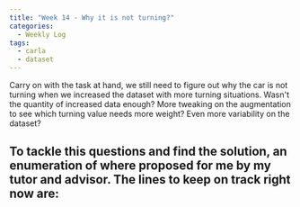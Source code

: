 ```yaml
---
title: "Week 14 - Why it is not turning?"
categories:
  - Weekly Log
tags:
  - carla
  - dataset
---
```


Carry on with the task at hand, we still need to figure out why the car is not turning when we increased the dataset with more turning situations. Wasn't the quantity of increased data enough? More tweaking on the augmentation to see which turning value needs more weight? Even more variability on the dataset?

To tackle this questions and find the solution, an enumeration of where proposed for me by my tutor and advisor. The lines to keep on track right now are:
- 